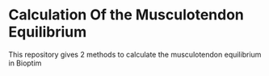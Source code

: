 # Calculation Of the Musculotendon Equilibrium

This repository gives 2 methods to calculate the musculotendon equilibrium in Bioptim
